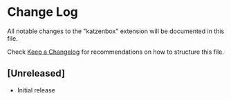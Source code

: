 # Change Log

All notable changes to the "katzenbox" extension will be documented in this file.

Check [Keep a Changelog](http://keepachangelog.com/) for recommendations on how to structure this file.

## [Unreleased]

- Initial release
